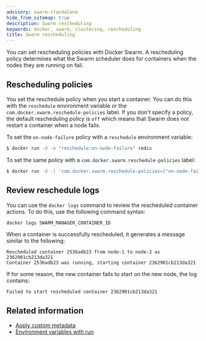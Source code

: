 ```yaml
---
advisory: swarm-standalone
hide_from_sitemap: true
description: Swarm rescheduling
keywords: docker, swarm, clustering, rescheduling
title: Swarm rescheduling
---
```

You can set rescheduling policies with Docker Swarm. A rescheduling policy determines what the Swarm scheduler does for containers when the nodes they are running on fail.

## Rescheduling policies

You set the reschedule policy when you start a container. You can do this with the `reschedule` environment variable or the `com.docker.swarm.reschedule-policies` label. If you don't specify a policy, the default rescheduling policy is `off` which means that Swarm does not restart a container when a node fails.

To set the `on-node-failure` policy with a `reschedule` environment variable:

```bash
$ docker run -d -e "reschedule:on-node-failure" redis
```

To set the same policy with a `com.docker.swarm.reschedule-policies` label:

```bash
$ docker run -d -l 'com.docker.swarm.reschedule-policies=["on-node-failure"]' redis
```

## Review reschedule logs

You can use the `docker logs` command to review the rescheduled container actions. To do this, use the following command syntax:

```bash
docker logs SWARM_MANAGER_CONTAINER_ID
```

When a container is successfully rescheduled, it generates a message similar to the following:

```none
Rescheduled container 2536adb23 from node-1 to node-2 as 2362901cb213da321
Container 2536adb23 was running, starting container 2362901cb213da321
```

If for some reason, the new container fails to start on the new node, the log contains:

```none
Failed to start rescheduled container 2362901cb213da321
```

## Related information

* [Apply custom metadata](/engine/userguide/labels-custom-metadata/)
* [Environment variables with run](/engine/reference/run/#env-environment-variables)
